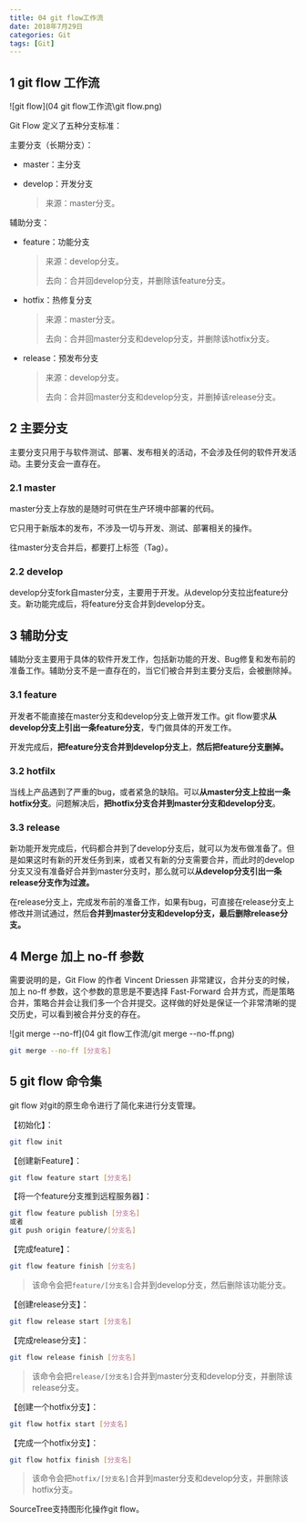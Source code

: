 ```yaml
---
title: 04 git flow工作流
date: 2018年7月29日
categories: Git
tags: [Git]
---
```


## 1 git flow 工作流

![git flow](04 git flow工作流\git flow.png)

Git Flow 定义了五种分支标准：

主要分支（长期分支）：

- master：主分支

- develop：开发分支

  > 来源：master分支。

辅助分支：

- feature：功能分支

  > 来源：develop分支。
  >
  > 去向：合并回develop分支，并删除该feature分支。

- hotfix：热修复分支

  > 来源：master分支。
  >
  > 去向：合并回master分支和develop分支，并删除该hotfix分支。

- release：预发布分支

  > 来源：develop分支。
  >
  > 去向：合并回master分支和develop分支，并删掉该release分支。

<!-- more -->

## 2 主要分支

主要分支只用于与软件测试、部署、发布相关的活动，不会涉及任何的软件开发活动。主要分支会一直存在。

### 2.1 master

master分支上存放的是随时可供在生产环境中部署的代码。

它只用于新版本的发布，不涉及一切与开发、测试、部署相关的操作。

往master分支合并后，都要打上标签（Tag）。

### 2.2 develop

develop分支fork自master分支，主要用于开发。从develop分支拉出feature分支。新功能完成后，将feature分支合并到develop分支。

## 3 辅助分支

辅助分支主要用于具体的软件开发工作，包括新功能的开发、Bug修复和发布前的准备工作。辅助分支不是一直存在的，当它们被合并到主要分支后，会被删除掉。 

### 3.1 feature

开发者不能直接在master分支和develop分支上做开发工作。git flow要求**从develop分支上引出一条feature分支**，专门做具体的开发工作。

开发完成后，**把feature分支合并到develop分支上**，**然后把feature分支删掉。**

### 3.2 hotfilx

当线上产品遇到了严重的bug，或者紧急的缺陷。可以**从master分支上拉出一条hotfix分支**。问题解决后，**把hotfix分支合并到master分支和develop分支**。

### 3.3 release

新功能开发完成后，代码都合并到了develop分支后，就可以为发布做准备了。但是如果这时有新的开发任务到来，或者又有新的分支需要合并，而此时的develop分支又没有准备好合并到master分支时，那么就可以**从develop分支引出一条release分支作为过渡。** 

在release分支上，完成发布前的准备工作，如果有bug，可直接在release分支上修改并测试通过，然后**合并到master分支和develop分支，最后删除release分支。** 

## 4 Merge 加上 no-ff 参数

需要说明的是，Git Flow 的作者 Vincent Driessen 非常建议，合并分支的时候，加上 no-ff 参数，这个参数的意思是不要选择 Fast-Forward 合并方式，而是策略合并，策略合并会让我们多一个合并提交。这样做的好处是保证一个非常清晰的提交历史，可以看到被合并分支的存在。 

![git merge --no-ff](04 git flow工作流/git merge --no-ff.png)

```bash
git merge --no-ff [分支名]
```

## 5 git flow 命令集

git flow 对git的原生命令进行了简化来进行分支管理。

【初始化】：

```bash
git flow init
```

【创建新Feature】：

```bash
git flow feature start [分支名]
```

【将一个feature分支推到远程服务器】：

```bash
git flow feature publish [分支名]
或者
git push origin feature/[分支名]
```

【完成feature】：

```bash
git flow feature finish [分支名]
```

> 该命令会把`feature/[分支名]`合并到develop分支，然后删除该功能分支。

【创建release分支】：

```bash
git flow release start [分支名]
```

【完成release分支】：

```bash
git flow release finish [分支名]
```

> 该命令会把`release/[分支名]`合并到master分支和develop分支，并删除该release分支。

【创建一个hotfix分支】：

```bash
git flow hotfix start [分支名]
```

【完成一个hotfix分支】：

```bash
git flow hotfix finish [分支名]
```

> 该命令会把`hotfix/[分支名]`合并到master分支和develop分支，并删除该hotfix分支。

SourceTree支持图形化操作git flow。